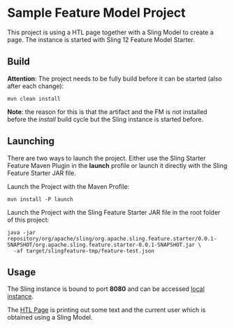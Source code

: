 # Sample Feature Model Project

This project is using a HTL page together with a Sling Model to create
a page. The instance is started with Sling 12 Feature Model Starter.

## Build

**Attention**: The project needs to be fully build before it can be
started (also after each change):
```
mvn clean install
```

**Note**: the reason for this is that the artifact and the FM is not
installed before the *install* build cycle but the Sling instance is
started before.

## Launching

There are two ways to launch the project. Either use the Sling Starter
Feature Maven Plugin in the **launch** profile or launch it directly with
the Sling Feature Starter JAR file.

Launch the Project with the Maven Profile:
```
mvn install -P launch
```

Launch the Project with the Sling Feature Starter JAR file in the
root folder of this project:
```
java -jar repository/org/apache/sling/org.apache.sling.feature.starter/0.0.1-SNAPSHOT/org.apache.sling.feature.starter-0.0.1-SNAPSHOT.jar \
  -af target/slingfeature-tmp/feature-test.json
```

## Usage

The Sling instance is bound to port **8080** and can be accessed
[local instance](http://localhost:8080).

The [HTL Page](http://localhost:8080/content/sampleFM/home.html) is
printing out some text and the current user which is obtained using a
Sling Model.